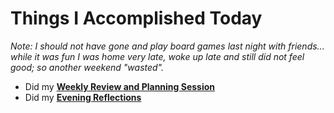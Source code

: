 # Things I Accomplished Today

_Note: I should not have gone and play board games last night with friends... while it was fun I was home very late, woke up late and still did not feel good; so another weekend "wasted"._

- Did my **[Weekly Review and Planning Session](../../routines/weekly-review-and-planning-session.md)**
- Did my **[Evening Reflections](../../routines/evening-reflections.md)**
